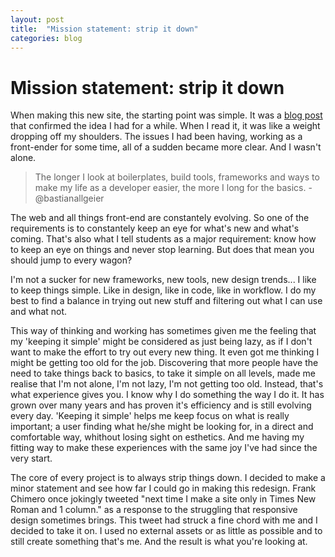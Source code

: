 ```yaml
---
layout: post
title:  "Mission statement: strip it down"
categories: blog
---
```


# Mission statement: strip it down

When making this new site, the starting point was simple. It was a [blog post](http://bastianallgeier.com/notes/simplicity) that confirmed the idea I had for a while. When I read it, it was like a weight dropping off my shoulders. The issues I had been having, working as a front-ender for some time, all of a sudden became more clear. And I wasn't alone.

> The longer I look at boilerplates, build tools, frameworks and ways to make my life as a developer easier, the more I long for the basics. - @bastianallgeier

The web and all things front-end are constantely evolving. So one of the requirements is to constantely keep an eye for what's new and what's coming. That's also what I tell students as a major requirement: know how to keep an eye on things and never stop learning. But does that mean you should jump to every wagon?

I'm not a sucker for new frameworks, new tools, new design trends... I like to keep things simple. Like in design, like in code, like in workflow. I do my best to find a balance in trying out new stuff and filtering out what I can use and what not.

This way of thinking and working has sometimes given me the feeling that my 'keeping it simple' might be considered as just being lazy, as if I don't want to make the effort to try out every new thing. It even got me thinking I might be getting too old for the job. Discovering that more people have the need to take things back to basics, to take it simple on all levels, made me realise that I'm not alone, I'm not lazy, I'm not getting too old. Instead, that's what experience gives you. I know why I do something the way I do it. It has grown over many years and has proven it's efficiency and is still evolving every day. 'Keeping it simple' helps me keep focus on what is really important; a user finding what he/she might be looking for, in a direct and comfortable way, whithout losing sight on esthetics. And me having my fitting way to make these experiences with the same joy I've had since the very start.

The core of every project is to always strip things down. I decided to make a minor statement and see how far I could go in making this redesign. Frank Chimero once jokingly tweeted "next time I make a site only in Times New Roman and 1 column." as a response to the struggling that responsive design sometimes brings. This tweet had struck a fine chord with me and I decided to take it on. I used no external assets or as little as possible and to still create something that's me. And the result is what you're looking at.


